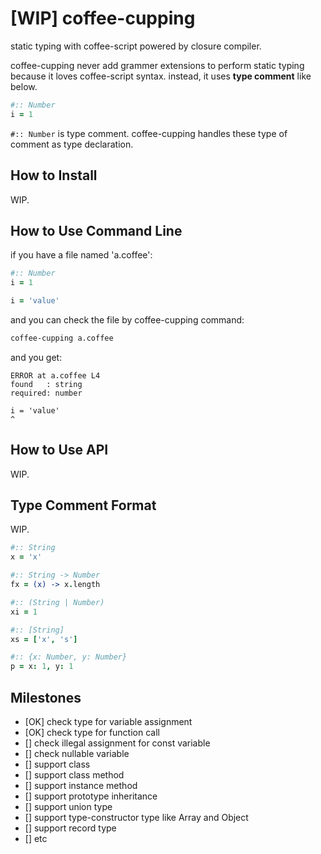 [WIP] coffee-cupping
=======================

static typing with coffee-script powered by closure compiler.

coffee-cupping never add grammer extensions to perform static typing because it loves coffee-script syntax. instead, it uses **type comment** like below.

```coffeescript
#:: Number
i = 1
```

`#:: Number` is type comment. coffee-cupping handles these type of comment as type declaration. 

How to Install
--------------

WIP.

How to Use Command Line
-----------------------

if you have a file named 'a.coffee':

```coffeescript
#:: Number
i = 1

i = 'value'
```

and you can check the file by coffee-cupping command:

```bash
coffee-cupping a.coffee
```

and you get:

```
ERROR at a.coffee L4
found   : string
required: number

i = 'value'
^
```

How to Use API
-----------------

WIP.

Type Comment Format
-------------------

WIP.

```coffeescript
#:: String
x = 'x'

#:: String -> Number
fx = (x) -> x.length

#:: (String | Number)
xi = 1

#:: [String]
xs = ['x', 's']

#:: {x: Number, y: Number}
p = x: 1, y: 1
```

Milestones
-----------

- [OK] check type for variable assignment
- [OK] check type for function call
- [] check illegal assignment for const variable
- [] check nullable variable
- [] support class
- [] support class method
- [] support instance method
- [] support prototype inheritance
- [] support union type
- [] support type-constructor type like Array and Object
- [] support record type
- [] etc




